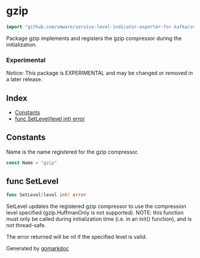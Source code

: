 <!-- Code generated by gomarkdoc. DO NOT EDIT -->

# gzip

```go
import "github.com/vmware/service-level-indicator-exporter-for-kafka/vendor/google.golang.org/grpc/encoding/gzip"
```

Package gzip implements and registers the gzip compressor during the initialization.

### Experimental

Notice: This package is EXPERIMENTAL and may be changed or removed in a later release.

## Index

- [Constants](<#constants>)
- [func SetLevel(level int) error](<#func-setlevel>)


## Constants

Name is the name registered for the gzip compressor.

```go
const Name = "gzip"
```

## func SetLevel

```go
func SetLevel(level int) error
```

SetLevel updates the registered gzip compressor to use the compression level specified \(gzip.HuffmanOnly is not supported\). NOTE: this function must only be called during initialization time \(i.e. in an init\(\) function\), and is not thread\-safe.

The error returned will be nil if the specified level is valid.



Generated by [gomarkdoc](<https://github.com/princjef/gomarkdoc>)
